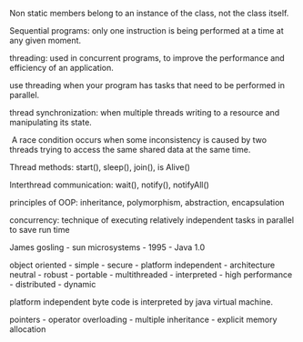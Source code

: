 Non static members belong to an instance of the class, not the class itself.

Sequential programs: only one instruction is being performed at a time at any given moment.

threading: used in concurrent programs, to improve the performance and efficiency of an application.

use threading when your program has tasks that need to be performed in parallel.

thread synchronization: when multiple threads writing to a resource and manipulating its state.

 A race condition occurs when some inconsistency is caused by two threads trying to access the same shared data at the same time.

Thread methods: start(), sleep(), join(), is Alive()

Interthread communication: wait(), notify(), notifyAll()

principles of OOP: inheritance, polymorphism, abstraction, encapsulation

concurrency: technique of executing relatively independent tasks in parallel to save run time

James gosling - sun microsystems - 1995 - Java 1.0

object oriented - simple - secure - platform independent - architecture neutral - robust - portable - multithreaded - interpreted - high performance - distributed - dynamic

platform independent byte code is interpreted by java virtual machine.

pointers - operator overloading - multiple inheritance - explicit memory allocation

